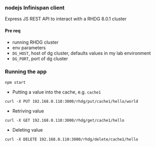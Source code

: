 ### nodejs Infinispan client

Express JS REST API to interact with a RHDG 8.0.1 cluster

#### Pre req

- running RHDG cluster
- env parameters
- `DG_HOST`, host of dg cluster, defaults values in my lab environment
- `DG_PORT`, port of dg cluster

### Running the app

`npm start`

- Putting a value into the cache, e.g. `cache1`

`curl -X PUT 192.168.0.110:3000/rhdg/put/cache1/hello/world`

- Retriving value

`curl -X GET 192.168.0.110:3000/rhdg/get/cache1/hello`

- Deleting value 

`curl -X DELETE 192.168.0.110:3000/rhdg/delete/cache1/hello`


